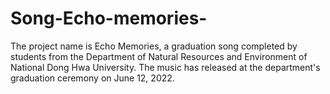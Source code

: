 # Song-Echo-memories-
The project name is Echo Memories, a graduation song completed by students from the Department of Natural Resources and Environment of National Dong Hwa University. The music has released at the department's graduation ceremony on June 12, 2022.
